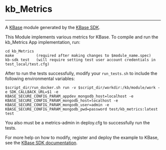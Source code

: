 
# kb_Metrics
---

A [KBase](https://kbase.us) module generated by the [KBase SDK](https://github.com/kbase/kb_sdk).

This Module implements various metrics for KBase.  To compile and run the kb_Metrics App implementation, run:

    cd kb_Metrics
    make          (required after making changes to $module_name.spec)
    kb-sdk test   (will require setting test user account credentials in test_local/test.cfg)

After to run the tests successfully, modify your `run_tests.sh` to include the following environmental variables:

    $script_dir/run_docker.sh run -v $script_dir/workdir:/kb/module/work -e SDK_CALLBACK_URL=$1 -e KBASE_SECURE_CONFIG_PARAM_appdev_mongodb_host=localhost -e KBASE_SECURE_CONFIG_PARAM_mongodb_host=localhost -e KBASE_SECURE_CONFIG_PARAM_mongodb_user=admin -e KBASE_SECURE_CONFIG_PARAM_mongodb_pwd=password test/kb_metrics:latest test

You also must be a metrics-admin in deploy.cfg to successfully run the tests.

For more help on how to modify, register and deploy the example to KBase, see the
[KBase SDK documentation](https://github.com/kbase/kb_sdk).

